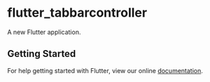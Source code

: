 # flutter_tabbarcontroller

A new Flutter application.

## Getting Started

For help getting started with Flutter, view our online
[documentation](https://flutter.io/).

